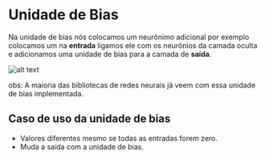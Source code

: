 # Unidade de Bias

Na unidade de bias nós colocamos um neurônimo
adicional por exemplo colocamos um na **entrada** ligamos ele com os neurônios da camada oculta e
adicionamos uma unidade de bias para a camada de **saída**.

![alt text](../imagens/bias/bias.png)

obs: A maioria das bibliotecas de redes neurais já veem com essa unidade de bias
implementada.

## Caso de uso da unidade de bias

- Valores diferentes mesmo se todas as entradas forem zero.
- Muda a saída com a unidade de bias.
